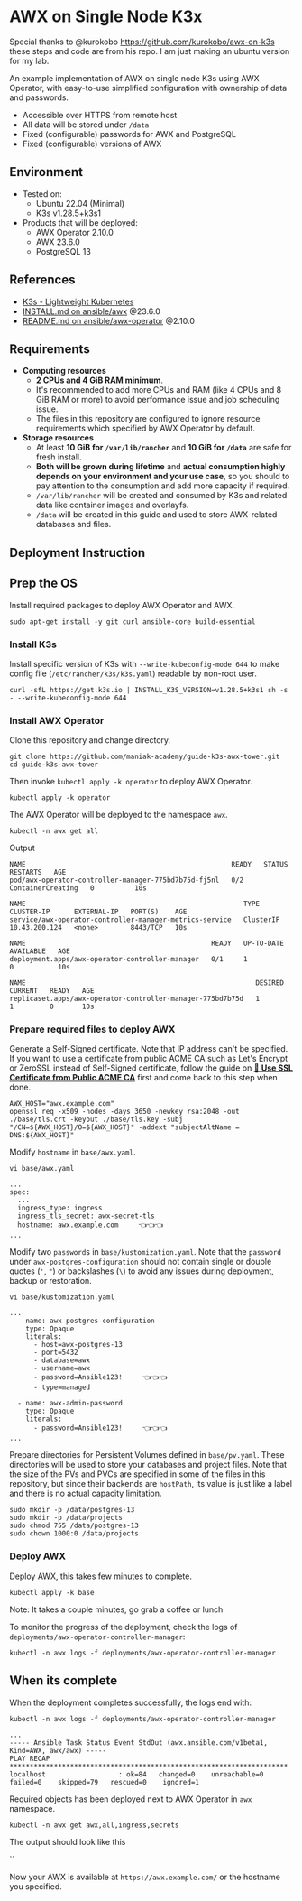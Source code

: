 # AWX on Single Node K3x

Special thanks to @kurokobo https://github.com/kurokobo/awx-on-k3s these steps and code are from his repo. I am just making an ubuntu version for my lab.

An example implementation of AWX on single node K3s using AWX Operator, with easy-to-use simplified configuration with ownership of data and passwords.

- Accessible over HTTPS from remote host
- All data will be stored under `/data`
- Fixed (configurable) passwords for AWX and PostgreSQL
- Fixed (configurable) versions of AWX

## Environment

- Tested on:
  - Ubuntu 22.04 (Minimal)
  - K3s v1.28.5+k3s1
- Products that will be deployed:
  - AWX Operator 2.10.0
  - AWX 23.6.0
  - PostgreSQL 13

## References

- [K3s - Lightweight Kubernetes](https://docs.k3s.io/)
- [INSTALL.md on ansible/awx](https://github.com/ansible/awx/blob/23.6.0/INSTALL.md) @23.6.0
- [README.md on ansible/awx-operator](https://github.com/ansible/awx-operator/blob/2.10.0/README.md) @2.10.0


## Requirements

- **Computing resources**
  - **2 CPUs and 4 GiB RAM minimum**.
  - It's recommended to add more CPUs and RAM (like 4 CPUs and 8 GiB RAM or more) to avoid performance issue and job scheduling issue.
  - The files in this repository are configured to ignore resource requirements which specified by AWX Operator by default.
- **Storage resources**
  - At least **10 GiB for `/var/lib/rancher`** and **10 GiB for `/data`** are safe for fresh install.
  - **Both will be grown during lifetime** and **actual consumption highly depends on your environment and your use case**, so you should to pay attention to the consumption and add more capacity if required.
  - `/var/lib/rancher` will be created and consumed by K3s and related data like container images and overlayfs.
  - `/data` will be created in this guide and used to store AWX-related databases and files.

## Deployment Instruction

## Prep the OS
Install required packages to deploy AWX Operator and AWX.

```
sudo apt-get install -y git curl ansible-core build-essential
```

### Install K3s

Install specific version of K3s with `--write-kubeconfig-mode 644` to make config file (`/etc/rancher/k3s/k3s.yaml`) readable by non-root user.

```
curl -sfL https://get.k3s.io | INSTALL_K3S_VERSION=v1.28.5+k3s1 sh -s - --write-kubeconfig-mode 644
```


### Install AWX Operator

Clone this repository and change directory.

```
git clone https://github.com/maniak-academy/guide-k3s-awx-tower.git
cd guide-k3s-awx-tower
```



Then invoke `kubectl apply -k operator` to deploy AWX Operator.

```
kubectl apply -k operator
```

The AWX Operator will be deployed to the namespace `awx`.

```
kubectl -n awx get all
```

Output
```
NAME                                                   READY   STATUS              RESTARTS   AGE
pod/awx-operator-controller-manager-775bd7b75d-fj5nl   0/2     ContainerCreating   0          10s

NAME                                                      TYPE        CLUSTER-IP      EXTERNAL-IP   PORT(S)    AGE
service/awx-operator-controller-manager-metrics-service   ClusterIP   10.43.200.124   <none>        8443/TCP   10s

NAME                                              READY   UP-TO-DATE   AVAILABLE   AGE
deployment.apps/awx-operator-controller-manager   0/1     1            0           10s

NAME                                                         DESIRED   CURRENT   READY   AGE
replicaset.apps/awx-operator-controller-manager-775bd7b75d   1         1         0       10s
```



### Prepare required files to deploy AWX

Generate a Self-Signed certificate. Note that IP address can't be specified. If you want to use a certificate from public ACME CA such as Let's Encrypt or ZeroSSL instead of Self-Signed certificate, follow the guide on [📁 **Use SSL Certificate from Public ACME CA**](acme) first and come back to this step when done.

```
AWX_HOST="awx.example.com"
openssl req -x509 -nodes -days 3650 -newkey rsa:2048 -out ./base/tls.crt -keyout ./base/tls.key -subj "/CN=${AWX_HOST}/O=${AWX_HOST}" -addext "subjectAltName = DNS:${AWX_HOST}"
```

Modify `hostname` in `base/awx.yaml`.

```
vi base/awx.yaml
```


```
...
spec:
  ...
  ingress_type: ingress
  ingress_tls_secret: awx-secret-tls
  hostname: awx.example.com     👈👈👈
...
```


Modify two `password`s in `base/kustomization.yaml`. Note that the `password` under `awx-postgres-configuration` should not contain single or double quotes (`'`, `"`) or backslashes (`\`) to avoid any issues during deployment, backup or restoration.


```
vi base/kustomization.yaml
```

```
...
  - name: awx-postgres-configuration
    type: Opaque
    literals:
      - host=awx-postgres-13
      - port=5432
      - database=awx
      - username=awx
      - password=Ansible123!     👈👈👈
      - type=managed

  - name: awx-admin-password
    type: Opaque
    literals:
      - password=Ansible123!     👈👈👈
...
```

Prepare directories for Persistent Volumes defined in `base/pv.yaml`. These directories will be used to store your databases and project files. Note that the size of the PVs and PVCs are specified in some of the files in this repository, but since their backends are `hostPath`, its value is just like a label and there is no actual capacity limitation.

```
sudo mkdir -p /data/postgres-13
sudo mkdir -p /data/projects
sudo chmod 755 /data/postgres-13
sudo chown 1000:0 /data/projects
```


### Deploy AWX

Deploy AWX, this takes few minutes to complete.

```
kubectl apply -k base
```

Note: It takes a couple minutes, go grab a coffee or lunch

To monitor the progress of the deployment, check the logs of `deployments/awx-operator-controller-manager`:

```
kubectl -n awx logs -f deployments/awx-operator-controller-manager
```

## When its complete 
When the deployment completes successfully, the logs end with:

```
kubectl -n awx logs -f deployments/awx-operator-controller-manager

...
----- Ansible Task Status Event StdOut (awx.ansible.com/v1beta1, Kind=AWX, awx/awx) -----
PLAY RECAP *********************************************************************
localhost                  : ok=84   changed=0    unreachable=0    failed=0    skipped=79   rescued=0    ignored=1
```


Required objects has been deployed next to AWX Operator in `awx` namespace.

```
kubectl -n awx get awx,all,ingress,secrets
```

The output should look like this 

``

Now your AWX is available at `https://awx.example.com/` or the hostname you specified.
